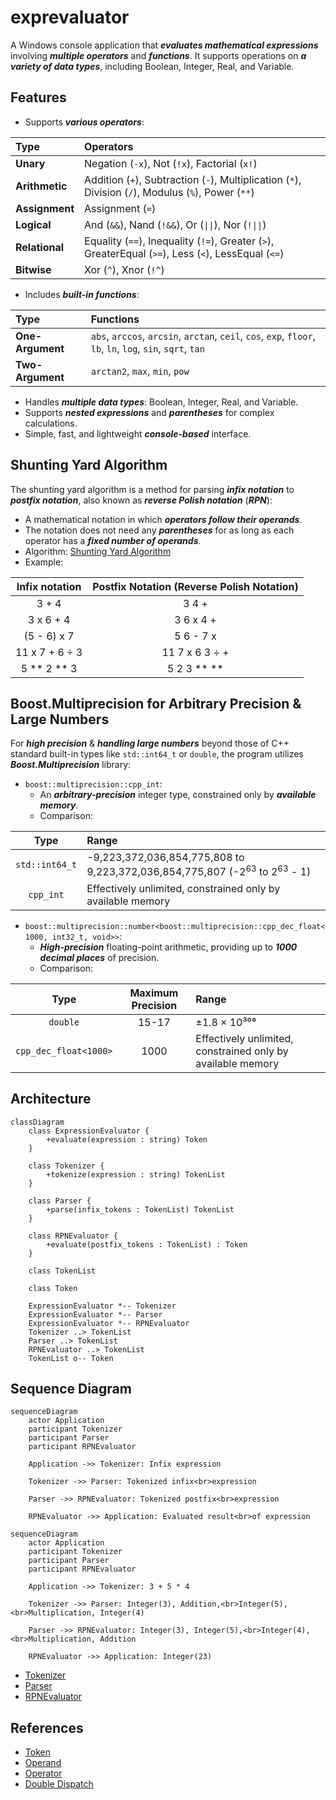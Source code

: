 # exprevaluator

A Windows console application that ***evaluates mathematical expressions*** involving ***multiple operators*** and ***functions***. It supports operations on ***a variety of data types***, including Boolean, Integer, Real, and Variable.

## Features

-   Supports ***various operators***:

Type            |   Operators
:---------------|:----------------------------------------------------------------
**Unary**       |   Negation (`-x`), Not (`!x`), Factorial (`x!`)
**Arithmetic**  |   Addition (`+`), Subtraction (`-`), Multiplication (`*`), Division (`/`), Modulus (`%`), Power (`**`)
**Assignment**  |   Assignment (`=`)
**Logical**     |   And (`&&`), Nand (`!&&`), Or (`\|\|`), Nor (`!\|\|`)
**Relational**  |   Equality (`==`), Inequality (`!=`), Greater (`>`), GreaterEqual (`>=`), Less (`<`), LessEqual (`<=`)
**Bitwise**     |   Xor (`^`), Xnor (`!^`)

-   Includes ***built-in functions***:

Type            |   Functions
:---------------|:----------------------------------------------------------------
**One-Argument**|   `abs`, `arccos`, `arcsin`, `arctan`, `ceil`, `cos`, `exp`, `floor`, `lb`, `ln`, `log`, `sin`, `sqrt`, `tan`
**Two-Argument**|   `arctan2`, `max`, `min`, `pow`

-   Handles ***multiple data types***: Boolean, Integer, Real, and Variable.
-   Supports ***nested expressions*** and ***parentheses*** for complex calculations.
-   Simple, fast, and lightweight ***console-based*** interface.

## Shunting Yard Algorithm

The shunting yard algorithm is a method for parsing ***infix notation*** to ***postfix notation***, also known as ***reverse Polish notation*** (***RPN***):

-   A mathematical notation in which ***operators follow their operands***.
-   The notation does not need any ***parentheses*** for as long as each operator has a ***fixed number of operands***.
-   Algorithm: [Shunting Yard Algorithm](!docs/Parser.pdf)
-   Example:

Infix notation  |   Postfix Notation (Reverse Polish Notation)
:--------------:|:-----------------------------------------------------------:
3 + 4           |   3 4 +
3 x 6 + 4       |   3 6 x 4 +
(5 - 6) x 7     |   5 6 - 7 x
11 x 7 + 6 ÷ 3  |   11 7 x 6 3 ÷ +
5 ** 2 ** 3     |   5 2 3 ** **

## Boost.Multiprecision for Arbitrary Precision & Large Numbers

For ***high precision*** & ***handling large numbers*** beyond those of C++ standard built-in types like `std::int64_t` or `double`, the program utilizes ***Boost.Multiprecision*** library:

-   `boost::multiprecision::cpp_int`:
    -   An ***arbitrary-precision*** integer type, constrained only by ***available memory***.
    -   Comparison:

Type            |   Range
:--------------:|:-----------------------------------------------------------
`std::int64_t`  |   -9,223,372,036,854,775,808 to 9,223,372,036,854,775,807 (-2<sup>63</sup> to 2<sup>63</sup> - 1)
`cpp_int`       |   Effectively unlimited, constrained only by available memory

-   `boost::multiprecision::number<boost::multiprecision::cpp_dec_float<1000, int32_t, void>>`:
    -   ***High-precision*** floating-point arithmetic, providing up to ***1000 decimal places*** of precision.
    -   Comparison:

Type                    |   Maximum Precision   |   Range
:----------------------:|:---------------------:|:-------------------------------
`double`                |   15-17               |   ±1.8 × 10³⁰⁸
`cpp_dec_float<1000>`   |   1000                |   Effectively unlimited, constrained only by available memory

## Architecture

```mermaid
classDiagram
    class ExpressionEvaluator {
        +evaluate(expression : string) Token
    }

    class Tokenizer {
        +tokenize(expression : string) TokenList
    }

    class Parser {
        +parse(infix_tokens : TokenList) TokenList
    }

    class RPNEvaluator {
        +evaluate(postfix_tokens : TokenList) : Token
    }

    class TokenList

    class Token

    ExpressionEvaluator *-- Tokenizer
    ExpressionEvaluator *-- Parser
    ExpressionEvaluator *-- RPNEvaluator
    Tokenizer ..> TokenList
    Parser ..> TokenList
    RPNEvaluator ..> TokenList
    TokenList o-- Token
```

## Sequence Diagram

```mermaid
sequenceDiagram
    actor Application
    participant Tokenizer
    participant Parser
    participant RPNEvaluator

    Application ->> Tokenizer: Infix expression

    Tokenizer ->> Parser: Tokenized infix<br>expression

    Parser ->> RPNEvaluator: Tokenized postfix<br>expression

    RPNEvaluator ->> Application: Evaluated result<br>of expression
```

```mermaid
sequenceDiagram
    actor Application
    participant Tokenizer
    participant Parser
    participant RPNEvaluator

    Application ->> Tokenizer: 3 + 5 * 4

    Tokenizer ->> Parser: Integer(3), Addition,<br>Integer(5),<br>Multiplication, Integer(4)

    Parser ->> RPNEvaluator: Integer(3), Integer(5),<br>Integer(4),<br>Multiplication, Addition

    RPNEvaluator ->> Application: Integer(23)
```

-   [Tokenizer](!docs/Tokenizer.pdf)
-   [Parser](!docs/Parser.pdf)
-   [RPNEvaluator](!docs/Evaluator.pdf)

## References

-   [Token](!docs/Token.md)
-   [Operand](!docs/Operand.md)
-   [Operator](!docs/Operator.md)
-   [Double Dispatch](!docs/Double%20Dispatch.md)